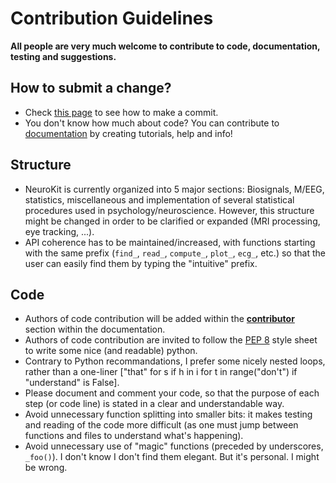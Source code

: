 # Contribution Guidelines
**All people are very much welcome to contribute to code, documentation, testing and suggestions.**

## How to submit a change? 
- Check [this page](http://ecole-de-neuropsychologie.readthedocs.io/en/latest/Contributing/Contribute/) to see how to make a commit.
- You don't know how much about code? You can contribute to [documentation](https://github.com/neuropsychology/NeuroKit.py/tree/master/docs) by creating tutorials, help and info!

## Structure
- NeuroKit is currently organized into 5 major sections: Biosignals, M/EEG, statistics, miscellaneous and implementation of several statistical procedures used in psychology/neuroscience. However, this structure might be changed in order to be clarified or expanded (MRI processing, eye tracking, ...).
- API coherence has to be maintained/increased, with functions starting with the same prefix (`find_`, `read_`, `compute_`, `plot_`, `ecg_`, etc.) so that the user can easily find them by typing the "intuitive" prefix.


## Code
- Authors of code contribution will be added within the [**contributor**](http://neurokit.readthedocs.io/en/latest/about.html#contributors) section within the documentation.
- Authors of code contribution are invited to follow the [PEP 8](https://www.python.org/dev/peps/pep-0008/) style sheet to write some nice (and readable) python.
- Contrary to Python recommandations, I prefer some nicely nested loops, rather than a one-liner ["that" for s if h in i for t in range("don't") if "understand" is False].
- Please document and comment your code, so that the purpose of each step (or code line) is stated in a clear and understandable way.
- Avoid unnecessary function splitting into smaller bits: it makes testing and reading of the code more difficult (as one must jump between functions and files to understand what's happening).
- Avoid unnecessary use of "magic" functions (preceded by underscores, `_foo()`). I don't know I don't find them elegant. But it's personal. I might be wrong.
